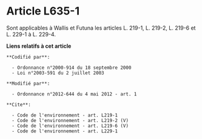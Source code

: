 # Article L635-1

Sont applicables à Wallis et Futuna les articles L. 219-1, L. 219-2, L. 219-6 et L. 229-1 à L. 229-4.

**Liens relatifs à cet article**

	**Codifié par**:

	  - Ordonnance n°2000-914 du 18 septembre 2000
	  - Loi n°2003-591 du 2 juillet 2003

	**Modifié par**:

	  - Ordonnance n°2012-644 du 4 mai 2012 - art. 1

	**Cite**:

	  - Code de l'environnement - art. L219-1
	  - Code de l'environnement - art. L219-2 (V)
	  - Code de l'environnement - art. L219-6 (V)
	  - Code de l'environnement - art. L229-1
